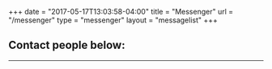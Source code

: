 +++
date = "2017-05-17T13:03:58-04:00"
title = "Messenger"
url = "/messenger"
type = "messenger"
layout = "messagelist"
+++

## Contact people below:

---

